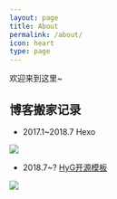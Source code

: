 ```yaml
---
layout: page
title: About
permalink: /about/
icon: heart
type: page
---
```


欢迎来到这里~

## 博客搬家记录

* 2017.1~2018.7 Hexo

![](https://i.loli.net/2018/11/26/5bfc091dce55e.png)

* 2018.7~? [HyG开源模板](https://github.com/Gaohaoyang/gaohaoyang.github.io)

![](https://i.loli.net/2018/11/26/5bfc0933aefd1.png)
